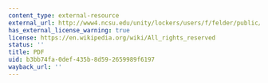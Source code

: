 ```yaml
---
content_type: external-resource
external_url: http://www4.ncsu.edu/unity/lockers/users/f/felder/public/Papers/Oakley-paper%28JSCL%29.pdf
has_external_license_warning: true
license: https://en.wikipedia.org/wiki/All_rights_reserved
status: ''
title: PDF
uid: b3bb74fa-0def-435b-8d59-2659989f6197
wayback_url: ''
---
```

